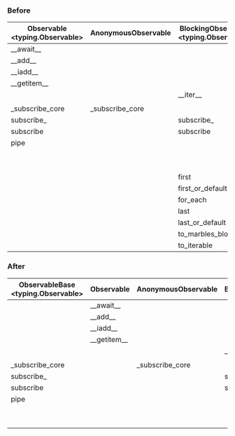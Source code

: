 
### Before

|Observable<br><typing.Observable>|AnonymousObservable<br><ObservableBase>|BlockingObservable<br><typing.Observable>|GroupedObservable<br><ObservableBase>|ConnectableObservable<br><ObservableBase>| 
|---------------  |-------------------  |-------------------  |-----------------  |---------------------  | 
| \_\_await__     |                     |                     |                   |                       | 
| \_\_add__       |                     |                     |                   |                       | 
| \_\_iadd__      |                     |                     |                   |                       | 
| \_\_getitem__   |                     |                     |                   |                       | 
|                 |                     | \_\_iter__          |                   |                       | 
|                 |                     |                     |                   |                       | 
| _subscribe_core | _subscribe_core     |                     | _subscribe_core   | _subscribe_core       | 
| subscribe_      |                     | subscribe_          |                   |                       | 
| subscribe       |                     | subscribe           | subscribe         |                       | 
| pipe            |                     |                     |                   |                       | 
|                 |                     |                     |                   | connect               | 
|                 |                     |                     |                   | auto_connect          | 
|                 |                     | first               |                   |                       | 
|                 |                     | first_or_default    |                   |                       | 
|                 |                     | for_each            |                   |                       | 
|                 |                     | last                |                   |                       | 
|                 |                     | last_or_default     |                   |                       | 
|                 |                     | to_marbles_blocking |                   |                       | 
|                 |                     | to_iterable         |                   |                       | 

### After

| ObservableBase<br><typing.Observable>| Observable<br><ObservableBase>|AnonymousObservable<br><ObservableBase>|BlockingObservable<br><ObservableBase>|GroupedObservable<br><ObservableBase>| ConnectableObservable<br><ObservableBase>|  | 
|-----------------|-------------|---------------------|--------------------|-------------------|-----------------------|--| 
|                 | \_\_await__ |                     |                    |                   |                       |  | 
|                 | \_\_add__   |                     |                    |                   |                       |  | 
|                 | \_\_iadd__  |                     |                    |                   |                       |  | 
|                 | \_\_getitem__ |                   |                    |                   |                       |  | 
|                 |             |                     | \_\_iter__           |                   |                       |  | 
|                 |             |                     |                    |                   |                       |  | 
| _subscribe_core |             | _subscribe_core     |                    | _subscribe_core   | _subscribe_core       |  | 
| subscribe_      |             |                     | subscribe_         |                   |                       |  | 
| subscribe       |             |                     | subscribe          | subscribe         |                       |  | 
| pipe            |             |                     |                    |                   |                       |  | 
|                 |             |                     |                    |                   | connect               |  | 
|                 |             |                     |                    |                   | auto_connect          |  | 
